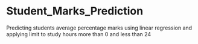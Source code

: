 # Student_Marks_Prediction
Predicting students average percentage marks using linear regression and applying limit to study hours more than 0 and less than 24
